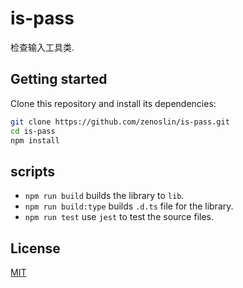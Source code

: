 # is-pass

检查输入工具类.  
 
## Getting started

Clone this repository and install its dependencies:

```bash
git clone https://github.com/zenoslin/is-pass.git
cd is-pass
npm install
```

## scripts
- `npm run build` builds the library to `lib`.
- `npm run build:type` builds `.d.ts` file for the library.
- `npm run test` use `jest` to test the source files.

## License
[MIT](LICENSE)

